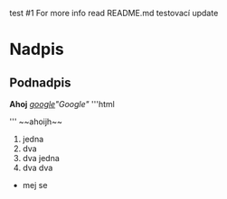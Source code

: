 test #1
For more info read README.md
testovací update

# Nadpis
## Podnadpis
**Ahoj**
*[google](google.com)"Google"*
'''html
<html>
<body/>
</html>
'''
~~ahoijh~~

1. jedna
2. dva
  1. dva jedna
  2. dva dva

+ mej se
